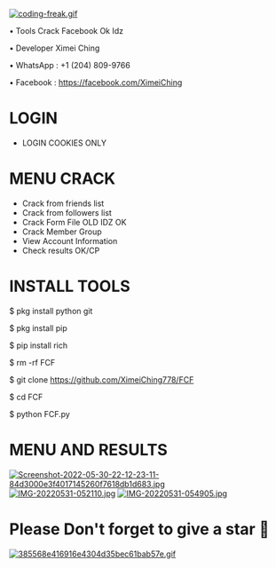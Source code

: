 [![coding-freak.gif](https://i.postimg.cc/xCSRzkwT/coding-freak.gif)](https://postimg.cc/1gJwxzRL)

• Tools Crack Facebook Ok Idz

• Developer Ximei Ching

• WhatsApp  : +1 (204) 809-9766

• Facebook  : https://facebook.com/XimeiChing

# LOGIN
- LOGIN COOKIES ONLY

# MENU CRACK 
- Crack from friends list
- Crack from followers list
- Crack Form File OLD IDZ OK
- Crack Member Group
- View Account Information
- Check results OK/CP

# INSTALL TOOLS

$ pkg install python git

$ pkg install pip

$ pip install rich

$ rm -rf FCF

$ git clone https://github.com/XimeiChing778/FCF

$ cd FCF

$ python FCF.py

# MENU AND RESULTS
[![Screenshot-2022-05-30-22-12-23-11-84d3000e3f4017145260f7618db1d683.jpg](https://i.postimg.cc/SKt4Qh3r/Screenshot-2022-05-30-22-12-23-11-84d3000e3f4017145260f7618db1d683.jpg)](https://postimg.cc/06mFZL8M)
[![IMG-20220531-052110.jpg](https://i.postimg.cc/k4m5P9bp/IMG-20220531-052110.jpg)](https://postimg.cc/SXg4cBV6)
[![IMG-20220531-054905.jpg](https://i.postimg.cc/J09XXvgV/IMG-20220531-054905.jpg)](https://postimg.cc/D4PmkjnB)

# Please Don't forget to give a star 🌟

[![385568e416916e4304d35bec61bab57e.gif](https://i.postimg.cc/Y9MtyRcc/385568e416916e4304d35bec61bab57e.gif)](https://postimg.cc/KKpX1nvQ)





